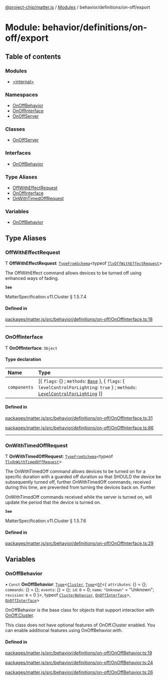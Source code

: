 [@project-chip/matter.js](../README.md) / [Modules](../modules.md) / behavior/definitions/on-off/export

# Module: behavior/definitions/on-off/export

## Table of contents

### Modules

- [\<internal\>](behavior_definitions_on_off_export._internal_.md)

### Namespaces

- [OnOffBehavior](behavior_definitions_on_off_export.OnOffBehavior.md)
- [OnOffInterface](behavior_definitions_on_off_export.OnOffInterface.md)
- [OnOffServer](behavior_definitions_on_off_export.OnOffServer.md)

### Classes

- [OnOffServer](../classes/behavior_definitions_on_off_export.OnOffServer-1.md)

### Interfaces

- [OnOffBehavior](../interfaces/behavior_definitions_on_off_export.OnOffBehavior-1.md)

### Type Aliases

- [OffWithEffectRequest](behavior_definitions_on_off_export.md#offwitheffectrequest)
- [OnOffInterface](behavior_definitions_on_off_export.md#onoffinterface)
- [OnWithTimedOffRequest](behavior_definitions_on_off_export.md#onwithtimedoffrequest)

### Variables

- [OnOffBehavior](behavior_definitions_on_off_export.md#onoffbehavior)

## Type Aliases

### OffWithEffectRequest

Ƭ **OffWithEffectRequest**: [`TypeFromSchema`](tlv_export.md#typefromschema)\<typeof [`TlvOffWithEffectRequest`](cluster_export.OnOff.md#tlvoffwitheffectrequest)\>

The OffWithEffect command allows devices to be turned off using enhanced ways of fading.

**`See`**

MatterSpecification.v11.Cluster § 1.5.7.4

#### Defined in

[packages/matter.js/src/behavior/definitions/on-off/OnOffInterface.ts:18](https://github.com/project-chip/matter.js/blob/0c058ae17fdba4c0b89b8b13c309011d51782299/packages/matter.js/src/behavior/definitions/on-off/OnOffInterface.ts#L18)

___

### OnOffInterface

Ƭ **OnOffInterface**: `Object`

#### Type declaration

| Name | Type |
| :------ | :------ |
| `components` | [\{ `flags`: {} ; `methods`: [`Base`](../interfaces/behavior_definitions_on_off_export.OnOffInterface.Base.md)  }, \{ `flags`: \{ `levelControlForLighting`: ``true``  } ; `methods`: [`LevelControlForLighting`](../interfaces/behavior_definitions_on_off_export.OnOffInterface.LevelControlForLighting.md)  }] |

#### Defined in

[packages/matter.js/src/behavior/definitions/on-off/OnOffInterface.ts:31](https://github.com/project-chip/matter.js/blob/0c058ae17fdba4c0b89b8b13c309011d51782299/packages/matter.js/src/behavior/definitions/on-off/OnOffInterface.ts#L31)

[packages/matter.js/src/behavior/definitions/on-off/OnOffInterface.ts:86](https://github.com/project-chip/matter.js/blob/0c058ae17fdba4c0b89b8b13c309011d51782299/packages/matter.js/src/behavior/definitions/on-off/OnOffInterface.ts#L86)

___

### OnWithTimedOffRequest

Ƭ **OnWithTimedOffRequest**: [`TypeFromSchema`](tlv_export.md#typefromschema)\<typeof [`TlvOnWithTimedOffRequest`](cluster_export.OnOff.md#tlvonwithtimedoffrequest)\>

The OnWithTimedOff command allows devices to be turned on for a specific duration with a guarded off duration so
that SHOULD the device be subsequently turned off, further OnWithTimedOff commands, received during this time, are
prevented from turning the devices back on. Further

OnWithTimedOff commands received while the server is turned on, will update the period that the device is turned on.

**`See`**

MatterSpecification.v11.Cluster § 1.5.7.6

#### Defined in

[packages/matter.js/src/behavior/definitions/on-off/OnOffInterface.ts:29](https://github.com/project-chip/matter.js/blob/0c058ae17fdba4c0b89b8b13c309011d51782299/packages/matter.js/src/behavior/definitions/on-off/OnOffInterface.ts#L29)

## Variables

### OnOffBehavior

• `Const` **OnOffBehavior**: [`Type`](../interfaces/behavior_cluster_export.ClusterBehavior.Type.md)\<[`Cluster`](../interfaces/cluster_export.OnOff.Cluster.md), [`Type`](../interfaces/behavior_cluster_export.ClusterBehavior.Type.md)\<[`Of`](../interfaces/cluster_export.ClusterType.Of.md)\<\{ `attributes`: {} = \{}; `commands`: {} = \{}; `events`: {} = \{}; `id`: ``0`` = 0; `name`: ``"Unknown"`` = "Unknown"; `revision`: ``0`` = 0 }\>, typeof [`ClusterBehavior`](behavior_cluster_export.ClusterBehavior.md), [`OnOffInterface`](behavior_definitions_on_off_export.md#onoffinterface)\>, [`OnOffInterface`](behavior_definitions_on_off_export.md#onoffinterface)\>

OnOffBehavior is the base class for objects that support interaction with [OnOff.Cluster](cluster_export.OnOff.md#cluster).

This class does not have optional features of OnOff.Cluster enabled. You can enable additional features using
OnOffBehavior.with.

#### Defined in

[packages/matter.js/src/behavior/definitions/on-off/OnOffBehavior.ts:19](https://github.com/project-chip/matter.js/blob/0c058ae17fdba4c0b89b8b13c309011d51782299/packages/matter.js/src/behavior/definitions/on-off/OnOffBehavior.ts#L19)

[packages/matter.js/src/behavior/definitions/on-off/OnOffBehavior.ts:24](https://github.com/project-chip/matter.js/blob/0c058ae17fdba4c0b89b8b13c309011d51782299/packages/matter.js/src/behavior/definitions/on-off/OnOffBehavior.ts#L24)

[packages/matter.js/src/behavior/definitions/on-off/OnOffBehavior.ts:26](https://github.com/project-chip/matter.js/blob/0c058ae17fdba4c0b89b8b13c309011d51782299/packages/matter.js/src/behavior/definitions/on-off/OnOffBehavior.ts#L26)
